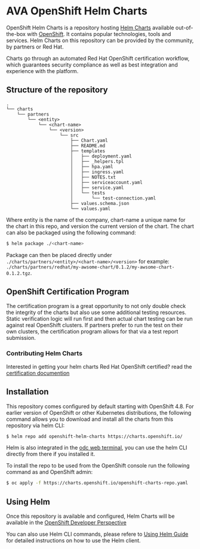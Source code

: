 # AVA OpenShift Helm Charts

OpenShift Helm Charts is a repository hosting [Helm Charts](https://github.com/helm/helm) available out-of-the-box with [OpenShift](https://www.openshift.com/). It contains popular technologies, tools and services. Helm Charts on this repository can be provided by the community, by partners or Red Hat. 

Charts go through an automated Red Hat OpenShift certification workflow, which guarantees security compliance as well as best integration and experience with the platform.

## Structure of the repository

```
.
└── charts
    └── partners
        └── <entity>
            └── <chart-name>
                └── <version>
                    └── src
                        ├── Chart.yaml
                        ├── README.md
                        ├── templates
                        │   ├── deployment.yaml
                        │   ├── _helpers.tpl
                        │   ├── hpa.yaml
                        │   ├── ingress.yaml
                        │   ├── NOTES.txt
                        │   ├── serviceaccount.yaml
                        │   ├── service.yaml
                        │   └── tests
                        │       └── test-connection.yaml
                        ├── values.schema.json
                        └── values.yaml
```

Where entity is the name of the company, chart-name a unique name for the chart in this repo, and version the current version of the chart. The chart can also be packaged using the following command:

```bash
$ helm package ./<chart-name>
```

Package can then be placed directly under `./charts/partners/<entity>/<chart-name>/<version>` for example: `./charts/partners/redhat/my-awsome-chart/0.1.2/my-awsome-chart-0.1.2.tgz`.

## OpenShift Certification Program

The certification program is a great opportunity to not only double check the integrity of the charts but also use some additional testing resources. Static verification logic will run first and then actual chart testing can be run against real OpenShift clusters. If partners prefer to run the test on their own clusters, the certification program allows for that via a test report submission. 

### Contributing Helm Charts 

Interested in getting your helm charts Red Hat OpenShift certified? read the [certification documention](https://github.com/openshift-helm-charts/charts/tree/main/docs)

## Installation

This repository comes configured by default starting with OpenShift 4.8. For earlier version of OpenShift or other Kubernetes distributions, the following command allows you to download and install all the charts from this repository via helm CLI:

```bash
$ helm repo add openshift-helm-charts https://charts.openshift.io/
```

Helm is also integrated in the [odc web terminal](https://docs.openshift.com/container-platform/latest/web_console/odc-about-web-terminal.html), you can use the helm CLI directly from there if you installed it.

To install the repo to be used from the OpenShift console run the following command as and OpenShift admin:
```bash
$ oc apply -f https://charts.openshift.io/openshift-charts-repo.yaml
```

## Using Helm

Once this repository is available and configured, Helm Charts will be available in the [OpenShift Developer Perspective](https://docs.openshift.com/container-platform/latest/applications/application_life_cycle_management/odc-working-with-helm-charts-using-developer-perspective.html)

You can also use Helm CLI commands, please refere to [Using Helm Guide](https://helm.sh/docs/intro/using_helm/) for detailed instructions on how to use the Helm client.
